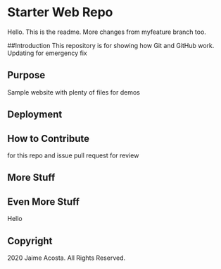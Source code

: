 # Starter Web Repo
Hello.  This is the readme.  More changes from myfeature branch too.

##Introduction
This repository is for showing how Git and GitHub work.  Updating for emergency fix

## Purpose
Sample website with plenty of files for demos

## Deployment 

## How to Contribute
for this repo and issue pull request for review

## More Stuff

## Even More Stuff
Hello

## Copyright
2020 Jaime Acosta.  All Rights Reserved.
